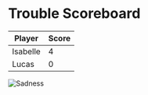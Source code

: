 # Trouble Scoreboard

| Player   | Score |
|----------|-------|
| Isabelle | 4     |
| Lucas    | 0     |

![Sadness](https://preview.redd.it/ysf0gnu1mrl41.jpg?auto=webp&s=a2d5f8671bd34b9dd5a7089fc546091b67679755)

